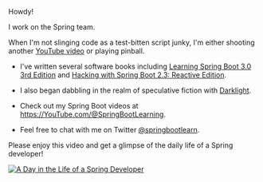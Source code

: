 Howdy!

I work on the Spring team.

When I'm not slinging code as a test-bitten script junky, I'm either shooting another [YouTube video](https://youtube.com/@SpringBootLearning) or playing pinball.

* I've written several software books including [Learning Spring Boot 3.0 3rd Edition](https://springbootlearning.com/book) and [Hacking with Spring Boot 2.3: Reactive Edition](https://www.amazon.com/dp/B086722L4L).
* I also began dabbling in the realm of speculative fiction with [Darklight](https://www.amazon.com/Darklight-Coming-Age-Fantasy-Book-ebook/dp/B07C99CNS8).

* Check out my Spring Boot videos at https://YouTube.com/@SpringBootLearning.
* Feel free to chat with me on Twitter [@springbootlearn](https://twitter.com/springbootlearn).

Please enjoy this video and get a glimpse of the daily life of a Spring developer!

[![A Day in the Life of a Spring Developer](https://img.youtube.com/vi/eBWm1l1AZF8/0.jpg)](https://www.youtube.com/watch?v=eBWm1l1AZF8)
